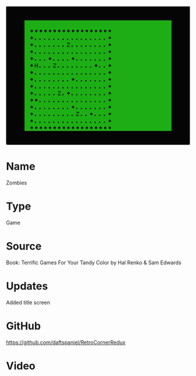 ![Zombies](screenshot.png)

# Name
Zombies

# Type
Game

# Source
Book: Terrific Games For Your Tandy Color by Hal Renko & Sam Edwards

# Updates
Added title screen

# GitHub
https://github.com/daftspaniel/RetroCornerRedux

# Video


